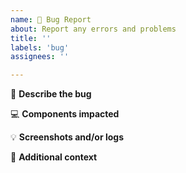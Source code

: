 ```yaml
---
name: 🐛 Bug Report
about: Report any errors and problems
title: ''
labels: 'bug'
assignees: ''

---
```


:lady_beetle: **Describe the bug**
<!-- A clear and concise description of the problem. -->

:computer: **Components impacted**
<!-- ntfy server, Android app, iOS app, web app  -->

:bulb: **Screenshots and/or logs**
<!-- 
If applicable, add screenshots or share logs help explain your problem.
To get logs from the ...
- ntfy server: Enable "log-level: trace" in your server.yml file
- Android app: Go to "Settings" -> "Record logs", then eventually "Copy/upload logs"
- web app: Press "F12" and find the "Console" window 
-->

:crystal_ball: **Additional context**
<!-- Add any other context about the problem here. -->
